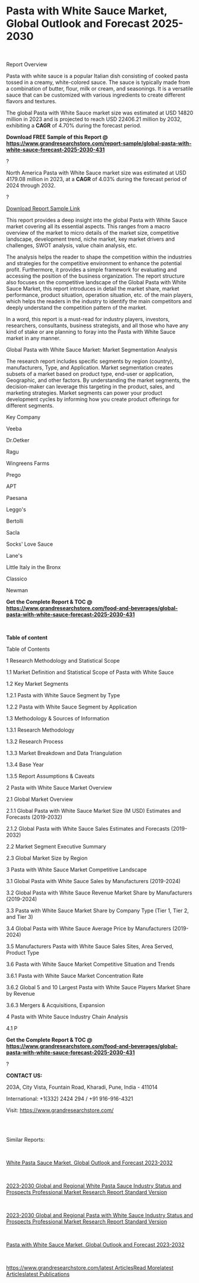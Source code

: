 <h1>Pasta with White Sauce Market, Global Outlook and Forecast 2025-2030</h1><br/><p>Report Overview</p>
 
 
 
 <p>Pasta with white sauce is a popular Italian dish consisting of cooked pasta tossed in a creamy, white-colored sauce. The sauce is typically made from a combination of butter, flour, milk or cream, and seasonings. It is a versatile sauce that can be customized with various ingredients to create different flavors and textures.</p>
 
 
 
 <p>The global Pasta with White Sauce market size was estimated at USD 14820 million in 2023 and is projected to reach USD 22406.21 million by 2032, exhibiting a <strong>CAGR</strong> of 4.70% during the forecast period.</p>
 
 
 
 <div><b>Download FREE Sample of this Report @ <a href="https://www.grandresearchstore.com/report-sample/global-pasta-with-white-sauce-forecast-2025-2030-431">https://www.grandresearchstore.com/report-sample/global-pasta-with-white-sauce-forecast-2025-2030-431</a></b></div>
 
 
 
 <p>? </p>
 
 
 
 <p>North America Pasta with White Sauce market size was estimated at USD 4179.08 million in 2023, at a <strong>CAGR</strong> of 4.03% during the forecast period of 2024 through 2032.</p>
 
 
 
 <p>? </p>
 
 
 
 <p><a href="https://www.grandresearchstore.com/mr-admin/report-sample/global-pasta-with-white-sauce-forecast-2025-2030-431">Download Report Sample Link</a></p>
 
 
 
 <p>This report provides a deep insight into the global Pasta with White Sauce market covering all its essential aspects. This ranges from a macro overview of the market to micro details of the market size, competitive landscape, development trend, niche market, key market drivers and challenges, SWOT analysis, value chain analysis, etc.</p>
 
 
 
 <p>The analysis helps the reader to shape the competition within the industries and strategies for the competitive environment to enhance the potential profit. Furthermore, it provides a simple framework for evaluating and accessing the position of the business organization. The report structure also focuses on the competitive landscape of the Global Pasta with White Sauce Market, this report introduces in detail the market share, market performance, product situation, operation situation, etc. of the main players, which helps the readers in the industry to identify the main competitors and deeply understand the competition pattern of the market.</p>
 
 
 
 <p>In a word, this report is a must-read for industry players, investors, researchers, consultants, business strategists, and all those who have any kind of stake or are planning to foray into the Pasta with White Sauce market in any manner.</p>
 
 
 
 <p>Global Pasta with White Sauce Market: Market Segmentation Analysis</p>
 
 
 
 <p>The research report includes specific segments by region (country), manufacturers, Type, and Application. Market segmentation creates subsets of a market based on product type, end-user or application, Geographic, and other factors. By understanding the market segments, the decision-maker can leverage this targeting in the product, sales, and marketing strategies. Market segments can power your product development cycles by informing how you create product offerings for different segments.</p>
 
 
 
 <p>Key Company</p>
 
 
 
 <p>Veeba</p>
 
 
 
 <p>Dr.Oetker</p>
 
 
 
 <p>Ragu</p>
 
 
 
 <p>Wingreens Farms</p>
 
 
 
 <p>Prego</p>
 
 
 
 <p>APT</p>
 
 
 
 <p>Paesana</p>
 
 
 
 <p>Leggo&#39;s</p>
 
 
 
 <p>Bertolli</p>
 
 
 
 <p>Sacla</p>
 
 
 
 <p>Socks&#39; Love Sauce</p>
 
 
 
 <p>Lane&#39;s</p>
 
 
 
 <p>Little Italy in the Bronx</p>
 
 
 
 <p>Classico</p>
 
 
 
 <p>Newman</p>
 
 
 
 <div><b>Get the Complete Report & TOC @ <a href="https://www.grandresearchstore.com/food-and-beverages/global-pasta-with-white-sauce-forecast-2025-2030-431">https://www.grandresearchstore.com/food-and-beverages/global-pasta-with-white-sauce-forecast-2025-2030-431</a></b></div>
 
 
 
 <p><br />
 
 <b>Table of content</b></p>
 
 
 
 <p>Table of Contents<br />
 
 1 Research Methodology and Statistical Scope<br />
 
 1.1 Market Definition and Statistical Scope of Pasta with White Sauce<br />
 
 1.2 Key Market Segments<br />
 
 1.2.1 Pasta with White Sauce Segment by Type<br />
 
 1.2.2 Pasta with White Sauce Segment by Application<br />
 
 1.3 Methodology & Sources of Information<br />
 
 1.3.1 Research Methodology<br />
 
 1.3.2 Research Process<br />
 
 1.3.3 Market Breakdown and Data Triangulation<br />
 
 1.3.4 Base Year<br />
 
 1.3.5 Report Assumptions & Caveats<br />
 
 2 Pasta with White Sauce Market Overview<br />
 
 2.1 Global Market Overview<br />
 
 2.1.1 Global Pasta with White Sauce Market Size (M USD) Estimates and Forecasts (2019-2032)<br />
 
 2.1.2 Global Pasta with White Sauce Sales Estimates and Forecasts (2019-2032)<br />
 
 2.2 Market Segment Executive Summary<br />
 
 2.3 Global Market Size by Region<br />
 
 3 Pasta with White Sauce Market Competitive Landscape<br />
 
 3.1 Global Pasta with White Sauce Sales by Manufacturers (2019-2024)<br />
 
 3.2 Global Pasta with White Sauce Revenue Market Share by Manufacturers (2019-2024)<br />
 
 3.3 Pasta with White Sauce Market Share by Company Type (Tier 1, Tier 2, and Tier 3)<br />
 
 3.4 Global Pasta with White Sauce Average Price by Manufacturers (2019-2024)<br />
 
 3.5 Manufacturers Pasta with White Sauce Sales Sites, Area Served, Product Type<br />
 
 3.6 Pasta with White Sauce Market Competitive Situation and Trends<br />
 
 3.6.1 Pasta with White Sauce Market Concentration Rate<br />
 
 3.6.2 Global 5 and 10 Largest Pasta with White Sauce Players Market Share by Revenue<br />
 
 3.6.3 Mergers & Acquisitions, Expansion<br />
 
 4 Pasta with White Sauce Industry Chain Analysis<br />
 
 4.1 P</p>
 
 
 
 <div><b>Get the Complete Report & TOC @ <a href="https://www.grandresearchstore.com/food-and-beverages/global-pasta-with-white-sauce-forecast-2025-2030-431">https://www.grandresearchstore.com/food-and-beverages/global-pasta-with-white-sauce-forecast-2025-2030-431</a></b></div>
 
 
 
 <p>? </p>
 
 
 
 <p><b>CONTACT US:</b><br />
 
 203A, City Vista, Fountain Road, Kharadi, Pune, India - 411014<br />
 
 International: +1(332) 2424 294 / +91 916-916-4321<br />
 
 Visit: <a href="https://www.grandresearchstore.com/">https://www.grandresearchstore.com/</a><br />
 
 <br />
 
 <br />
 
 Similar Reports:<br />
 
 <br />
 
 <a href="https://www.grandresearchstore.com/food-and-beverages/global-white-pasta-sauce-forecast-2023-2032-563">White Pasta Sauce Market, Global Outlook and Forecast 2023-2032</a><br />
 
 <br />
 
 <a href="https://www.grandresearchstore.com/food-and-beverages/global-regional-white-pasta-sauce-2023-2030-380">2023-2030 Global and Regional White Pasta Sauce Industry Status and Prospects Professional Market Research Report Standard Version</a><br />
 
 <br />
 
 <a href="https://www.grandresearchstore.com/food-and-beverages/global-regional-pasta-with-white-sauce-2023-2030-177">2023-2030 Global and Regional Pasta with White Sauce Industry Status and Prospects Professional Market Research Report Standard Version</a><br />
 
 <br />
 
 <a href="https://www.grandresearchstore.com/food-and-beverages/global-pasta-with-white-sauce-forecast-2023-2032-587">Pasta with White Sauce Market, Global Outlook and Forecast 2023-2032</a><br />
 
 <br />
 
 <a href="https://gyeongbokgung.com">https://www.grandresearchstore.com/</a><a href="https://hallyeomaritime.com">latest Articles</a><a href="https://jingwansa.com">Read More</a><a href="https://nguoiviet.jp/">latest Articles</a><a href="https://www.intelmarketresearch.com/">latest Publications</a></p>